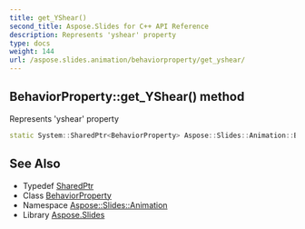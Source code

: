 ```yaml
---
title: get_YShear()
second_title: Aspose.Slides for C++ API Reference
description: Represents 'yshear' property
type: docs
weight: 144
url: /aspose.slides.animation/behaviorproperty/get_yshear/
---
```

## BehaviorProperty::get_YShear() method


Represents 'yshear' property

```cpp
static System::SharedPtr<BehaviorProperty> Aspose::Slides::Animation::BehaviorProperty::get_YShear()
```

## See Also

* Typedef [SharedPtr](../../../system/sharedptr/)
* Class [BehaviorProperty](../)
* Namespace [Aspose::Slides::Animation](../../)
* Library [Aspose.Slides](../../../)
